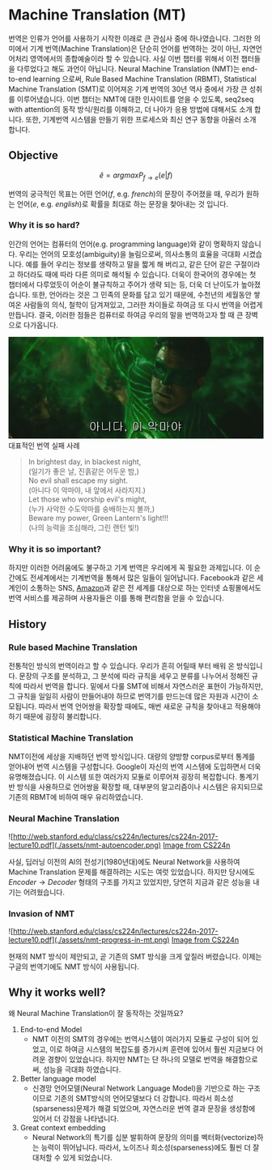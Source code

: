 # Machine Translation \(MT\)

번역은 인류가 언어를 사용하기 시작한 이래로 큰 관심사 중에 하나였습니다. 그러한 의미에서 기계 번역\(Machine Translation\)은 단순히 언어를 번역하는 것이 아닌, 자연언어처리 영역에서의 종합예술이라 할 수 있습니다. 사실 이번 챕터를 위해서 이전 챕터들을 다루었다고 해도 과언이 아닙니다. Neural Machine Translation \(NMT\)는 end-to-end learning 으로써, Rule Based Machine Translation \(RBMT\), Statistical Machine Translation \(SMT\)로 이어져온 기계 번역의 30년 역사 중에서 가장 큰 성취를 이루어냈습니다. 이번 챕터는 NMT에 대한 인사이트를 얻을 수 있도록, seq2seq with attention의 동작 방식/원리를 이해하고, 더 나아가 응용 방법에 대해서도 소개 합니다. 또한, 기계번역 시스템을 만들기 위한 프로세스와 최신 연구 동향을 아울러 소개 합니다.

## Objective


$$
\hat{e} = argmax P_{f \rightarrow e}(e|f)
$$


번역의 궁극적인 목표는 어떤 언어\($f$, e.g. _french_\)의 문장이 주어졌을 때, 우리가 원하는 언어\($e$, e.g. _english_\)로 확률을 최대로 하는 문장을 찾아내는 것 입니다.

### Why it is so hard?

인간의 언어는 컴퓨터의 언어\(e.g. programming language\)와 같이 명확하지 않습니다. 우리는 언어의 모호성\(ambiguity\)을 늘림으로써, 의사소통의 효율을 극대화 시켰습니다. 예를 들어 우리는 정보를 생략하고 말을 짧게 해 버리고, 같은 단어 같은 구절이라고 하더라도 때에 따라 다른 의미로 해석될 수 있습니다. 더욱이 한국어의 경우에는 첫 챕터에서 다루었듯이 어순이 불규칙하고 주어가 생략 되는 등, 더욱 더 난이도가 높아졌습니다. 또한, 언어라는 것은 그 민족의 문화를 담고 있기 때문에, 수천년의 세월동안 쌓여온 사람들의 의식, 철학이 담겨져있고, 그러한 차이들로 하여금 또 다시 번역을 어렵게 만듭니다. 결국, 이러한 점들은 컴퓨터로 하여금 우리의 말을 번역하고자 할 때 큰 장벽으로 다가옵니다.

![아니다, 이 악마야](./assets/nmt-no-evil.png)<br>
대표적인 번역 실패 사례

> In brightest day, in blackest night,  
(일기가 좋은 날, 진흙같은 어두운 밤,)  
No evil shall escape my sight.  
(아니다 이 악마야, 내 앞에서 사라지지.)  
Let those who worship evil's might,  
(누가 사악한 수도악마를 숭배하는지 볼까,)  
Beware my power, Green Lantern's light!!!   
(나의 능력을 조심해라, 그린 랜턴 빛!)

### Why it is so important?

하지만 이러한 어려움에도 불구하고 기계 번역은 우리에게 꼭 필요한 과제입니다. 이 순간에도 전세계에서는 기계번역을 통해서 많은 일들이 일어납니다. Facebook과 같은 세계인이 소통하는 SNS, [Amazon](https://arxiv.org/pdf/1712.05690.pdf)과 같은 전 세계를 대상으로 하는 인터넷 쇼핑몰에서도 번역 서비스를 제공하며 사용자들은 이를 통해 편리함을 얻을 수 있습니다.

## History

### Rule based Machine Translation

전통적인 방식의 번역이라고 할 수 있습니다. 우리가 흔히 어릴때 부터 배워 온 방식입니다. 문장의 구조를 분석하고, 그 분석에 따라 규칙을 세우고 분류를 나누어서 정해진 규칙에 따라서 번역을 합니다. 밑에서 다룰 SMT에 비해서 자연스러운 표현이 가능하지만, 그 규칙을 일일히 사람이 만들어내야 하므로 번역기를 만드는데 많은 자원과 시간이 소모됩니다. 따라서 번역 언어쌍을 확장할 때에도, 매번 새로운 규칙을 찾아내고 적용해야 하기 때문에 굉장히 불리합니다.

### Statistical Machine Translation

NMT이전에 세상을 지배하던 번역 방식입니다. 대량의 양방향 corpus로부터 통계를 얻어내어 번역 시스템을 구성합니다. Google이 자신의 번역 시스템에 도입하면서 더욱 유명해졌습니다. 이 시스템 또한 여러가지 모듈로 이루어져 굉장히 복잡합니다. 통계기반 방식을 사용하므로 언어쌍을 확장할 때, 대부분의 알고리즘이나 시스템은 유지되므로 기존의 RBMT에 비하여 매우 유리하였습니다.

### Neural Machine Translation

![http://web.stanford.edu/class/cs224n/lectures/cs224n-2017-lecture10.pdf](./assets/nmt-autoencoder.png)
[Image from CS224n](http://web.stanford.edu/class/cs224n/syllabus.html)

사실, 딥러닝 이전의 AI의 전성기\(1980년대\)에도 Neural Network을 사용하여 Machine Translation 문제를 해결하려는 시도는 여럿 있었습니다. 하지만 당시에도 $Encoder \longrightarrow Decoder$ 형태의 구조를 가지고 있었지만, 당연히 지금과 같은 성능을 내기는 어려웠습니다.

### Invasion of NMT

![http://web.stanford.edu/class/cs224n/lectures/cs224n-2017-lecture10.pdf](./assets/nmt-progress-in-mt.png)
[Image from CS224n](http://web.stanford.edu/class/cs224n/syllabus.html)

현재의 NMT 방식이 제안되고, 곧 기존의 SMT 방식을 크게 앞질러 버렸습니다. 이제는 구글의 번역기에도 NMT 방식이 사용됩니다.

## Why it works well?

왜 Neural Machine Translation이 잘 동작하는 것일까요?

1. End-to-end Model
   * NMT 이전의 SMT의 경우에는 번역시스템이 여러가지 모듈로 구성이 되어 있었고, 이로 하여금 시스템의 복잡도를 증가시켜 훈련에 있어서 훨씬 지금보다 어려운 경향이 있었습니다. 하지만 NMT는 단 하나의 모델로 번역을 해결함으로써, 성능을 극대화 하였습니다.
2. Better language model
   * 신경망 언어모델(Neural Network Language Model)을 기반으로 하는 구조이므로 기존의 SMT방식의 언어모델보다 더 강합니다. 따라서 희소성(sparseness)문제가 해결 되었으며, 자연스러운 번역 결과 문장을 생성함에 있어서 더 강점을 나타냅니다.
3. Great context embedding
   * Neural Network의 특기를 십분 발휘하여 문장의 의미를 벡터화(vectorize)하는 능력이 뛰어납니다. 따라서, 노이즈나 희소성(sparseness)에도 훨씬 더 잘 대처할 수 있게 되었습니다.


